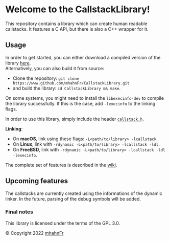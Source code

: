# Welcome to the CallstackLibrary!
This repository contains a library which can create human readable callstacks. It features a C API, but
there is also a C++ wrapper for it.

## Usage
In order to get started, you can either download a compiled version of the library [here](https://www.github.com/mhahnFr/CallstackLibrary/releases).  
Alternatively, you can also build it from source:
- Clone the repository: ``git clone https://www.github.com/mhahnFr/CallstackLibrary.git``
- and build the library: ``cd CallstackLibrary && make``.

On some systems, you might need to install the ``libexecinfo-dev`` to compile the library successfully.
If this is the case, add ``-lexecinfo`` to the linking flags.

In order to use this library, simply include the header [``callstack.h``](https://www.github.com/mhahnFr/CallstackLibrary/blob/main/include/callstack.h).

**Linking**:
- On **macOS**, link using these flags: ``-L<path/to/library> -lcallstack``.
- On **Linux**, link with ``-rdynamic -L<path/to/library> -lcallstack -ldl``.
- On **FreeBSD**, link with ``-rdynamic -L<path/to/library> -lcallstack -ldl -lexecinfo``.

The complete set of features is described in the [wiki](https://www.github.com/mhahnFr/CallstackLibrary/wiki).

## Upcoming features
The callstacks are currently created using the informations of  the dynamic linker.
In the future, parsing of the debug symbols will be added.

### Final notes
This library is licensed under the terms of the GPL 3.0.

© Copyright 2022 [mhahnFr](https://www.github.com/mhahnFr)
